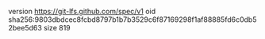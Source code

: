version https://git-lfs.github.com/spec/v1
oid sha256:9803dbdcec8fcbd8797b1b7b3529c6f87169298f1af88885fd6c0db52bee5d63
size 819
